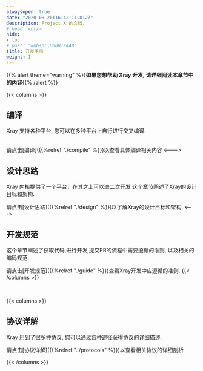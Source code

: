 ```yaml
---
alwaysopen: true
date: "2020-08-20T16:42:11.812Z"
description: Project X 的文档.
# head: <hr/>
hide:
- toc
# post: "&nbsp;\U0001F44B"
title: 开发手册
weight: 1
---
```


{{% alert theme="warning" %}}**如果您想帮助 Xray 开发, 请详细阅读本章节中的内容**{{% /alert %}}

{{< columns >}} 	
## 编译
Xray 支持各种平台, 您可以在多种平台上自行进行交叉编译.  
<br />  
  
请点击[编译]({{%relref "./compile" %}})以查看具体编译相关内容
<--->
## 设计思路
Xray 内核提供了一个平台，在其之上可以进二次开发
这个章节阐述了Xray的设计目标和架构.
  
请点击[设计思路]({{%relref "./design" %}})以了解Xray的设计目标和架构.
<--->
## 开发规范
这个章节阐述了获取代码,进行开发,提交PR的流程中需要遵循的准则, 以及相关的编码规范
  
请点击[开发规范]({{%relref "./guide" %}})查看Xray开发中应遵循的准则.
{{< /columns >}}

<br />

{{< columns >}} 	
## 协议详解
Xray 用到了很多种协议, 您可以通过各种途径获得协议的详细描述.
  
请点击[协议详解]({{%relref "../protocols" %}})以查看相关协议的详细剖析


{{< /columns >}}